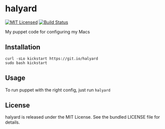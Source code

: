 halyard
=======

[![MIT Licensed](https://img.shields.io/badge/license-MIT-green.svg)](https://tldrlegal.com/license/mit-license)
[![Build Status](https://img.shields.io/circleci/project/halyard/halyard/master.svg)](https://circleci.com/gh/halyard/halyard)

My puppet code for configuring my Macs

## Installation

```
curl -sLo kickstart https://git.io/halyard
sudo bash kickstart
```

## Usage

To run puppet with the right config, just run `halyard`

## License

halyard is released under the MIT License. See the bundled LICENSE file for details.


